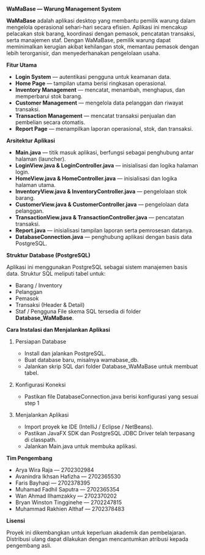 **WaMaBase — Warung Management System**

**WaMaBase** adalah aplikasi desktop yang membantu pemilik warung dalam mengelola operasional sehari-hari secara efisien.
Aplikasi ini mencakup pelacakan stok barang, koordinasi dengan pemasok, pencatatan transaksi, serta manajemen staf.
Dengan WaMaBase, pemilik warung dapat meminimalkan kerugian akibat kehilangan stok, memantau pemasok dengan lebih terorganisir, dan menyederhanakan pengelolaan usaha.


**Fitur Utama**

- **Login System** — autentikasi pengguna untuk keamanan data.
- **Home Page** — tampilan utama berisi ringkasan operasional.
- **Inventory Management** — mencatat, menambah, menghapus, dan memperbarui stok barang.
- **Customer Management** — mengelola data pelanggan dan riwayat transaksi.
- **Transaction Management** — mencatat transaksi penjualan dan pembelian secara otomatis.
- **Report Page** — menampilkan laporan operasional, stok, dan transaksi.


**Arsitektur Aplikasi**

- **Main.java** — titik masuk aplikasi, berfungsi sebagai penghubung antar halaman (launcher).
- **LoginView.java & LoginController.java** — inisialisasi dan logika halaman login.
- **HomeView.java & HomeController.java** — inisialisasi dan logika halaman utama.
- **InventoryView.java & InventoryController.java** — pengelolaan stok barang.
- **CustomerView.java & CustomerController.java** — pengelolaan data pelanggan.
- **TransactionView.java & TransactionController.java** — pencatatan transaksi.
- **Report.java** — inisialisasi tampilan laporan serta pemrosesan datanya.
- **DatabaseConnection.java** — penghubung aplikasi dengan basis data PostgreSQL.


**Struktur Database (PostgreSQL)**

Aplikasi ini menggunakan PostgreSQL sebagai sistem manajemen basis data.
Struktur SQL meliputi tabel untuk:
- Barang / Inventory
- Pelanggan
- Pemasok
- Transaksi (Header & Detail)
- Staf / Pengguna
File skema SQL tersedia di folder **Database_WaMaBase**.


**Cara Instalasi dan Menjalankan Aplikasi**

1. Persiapan Database
     - Install dan jalankan PostgreSQL.
     - Buat database baru, misalnya wamabase_db.
     - Jalankan skrip SQL dari folder Database_WaMaBase untuk membuat tabel.
  
2. Konfigurasi Koneksi
    - Pastikan file DatabaseConnection.java berisi konfigurasi yang sesuai step 1
    
3. Menjalankan Aplikasi
    - Import proyek ke IDE (IntelliJ / Eclipse / NetBeans).
    - Pastikan JavaFX SDK dan PostgreSQL JDBC Driver telah terpasang di classpath.
    - Jalankan Main.java untuk membuka aplikasi.


**Tim Pengembang**
- Arya Wira Raja — 2702302984
- Avanindra Ikhsan Hafizha — 2702365530
- Faris Bayhaqi — 2702378395
- Muhamad Fadhil Saputra — 2702365354
- Wan Ahmad Ilhamzakky — 2702370202
- Bryan Winston Tingginehe — 2702247815
- Muhammad Rakhien Althaf — 2702378483


**Lisensi**

Proyek ini dikembangkan untuk keperluan akademik dan pembelajaran.
Distribusi ulang dapat dilakukan dengan mencantumkan atribusi kepada pengembang asli.
